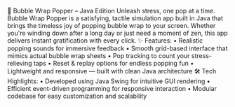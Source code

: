 🫧 Bubble Wrap Popper – Java Edition
Unleash stress, one pop at a time.
Bubble Wrap Popper is a satisfying, tactile simulation app built in Java that brings the timeless joy of popping bubble wrap to your screen. Whether you're winding down after a long day or just need a moment of zen, this app delivers instant gratification with every click.
✨ Features:
• 	Realistic popping sounds for immersive feedback
• 	Smooth grid-based interface that mimics actual bubble wrap sheets
• 	Pop tracking to count your stress-relieving taps
• 	Reset & replay options for endless popping fun
• 	Lightweight and responsive — built with clean Java architecture
🛠️ Tech Highlights:
• 	Developed using Java Swing for intuitive GUI rendering
• 	Efficient event-driven programming for responsive interaction
• 	Modular codebase for easy customization and scalability
